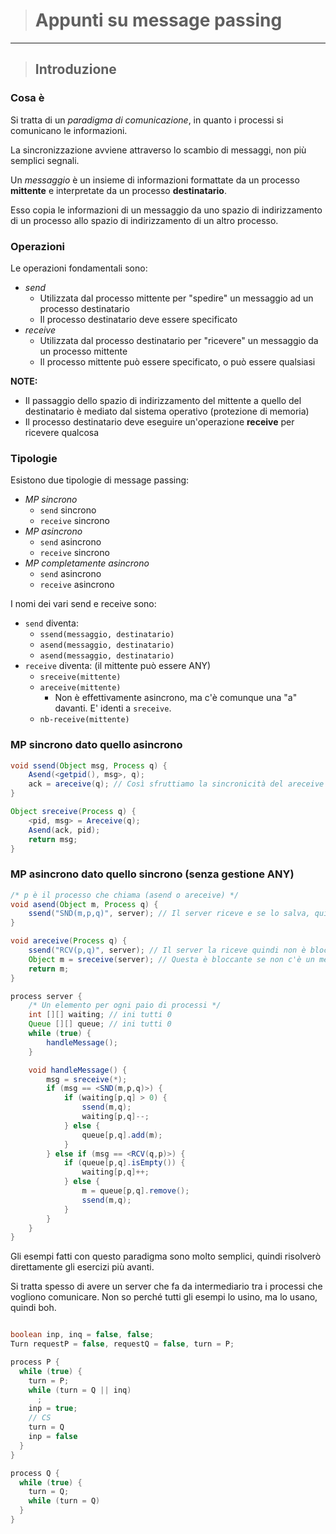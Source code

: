[//]: # (Stili di riferimento per il markdown)
<link rel="stylesheet" href="./res/style.css">

> # Appunti su message passing

---

> ## Introduzione

### Cosa è

Si tratta di un *paradigma di comunicazione*, in quanto i processi si comunicano le informazioni.

La sincronizzazione avviene attraverso lo scambio di messaggi, non più semplici segnali.

Un *messaggio* è un insieme di informazioni formattate da un processo **mittente** e interpretate da un processo **destinatario**.

Esso copia le informazioni di un messaggio da uno spazio di indirizzamento di un processo allo spazio di indirizzamento di un altro processo.

### Operazioni

Le operazioni fondamentali sono:
- *send*
  - Utilizzata dal processo mittente per "spedire" un messaggio ad un processo destinatario
  - Il processo destinatario deve essere specificato
- *receive*
  - Utilizzata dal processo destinatario per "ricevere" un messaggio da un processo mittente
  - Il processo mittente può essere specificato, o può essere qualsiasi

**NOTE:** 
- Il passaggio dello spazio di indirizzamento del mittente a quello del destinatario è mediato dal sistema operativo (protezione di memoria)
- Il processo destinatario deve eseguire un'operazione **receive** per ricevere qualcosa

### Tipologie

Esistono due tipologie di message passing:
- *MP sincrono*
  - `send` sincrono
  - `receive` sincrono
- *MP asincrono*
  - `send` asincrono
  - `receive` sincrono
- *MP completamente asincrono*
  - `send` asincrono
  - `receive` asincrono

I nomi dei vari send e receive sono:
- `send` diventa:
  - `ssend(messaggio, destinatario)`
  - `asend(messaggio, destinatario)`
  - `asend(messaggio, destinatario)`
- `receive` diventa: (il mittente può essere ANY)
  - `sreceive(mittente)` 
  - `areceive(mittente)`
    - Non è effettivamente asincrono, ma c'è comunque una "a" davanti. E' identi a `sreceive`.
  - `nb-receive(mittente)`

### MP sincrono dato quello asincrono

```java
void ssend(Object msg, Process q) {
    Asend(<getpid(), msg>, q);
    ack = areceive(q); // Così sfruttiamo la sincronicità del areceive
}

Object sreceive(Process q) {
    <pid, msg> = Areceive(q);
    Asend(ack, pid);
    return msg; 
}
```

### MP asincrono dato quello sincrono (senza gestione ANY)

```java
/* p è il processo che chiama (asend o areceive) */
void asend(Object m, Process q) {
    ssend("SND(m,p,q)", server); // Il server riceve e se lo salva, quindi questa non è bloccante
}

void areceive(Process q) {
    ssend("RCV(p,q)", server); // Il server la riceve quindi non è bloccante
    Object m = sreceive(server); // Questa è bloccante se non c'è un messaggio che deve ricevere
    return m;
}

process server {
    /* Un elemento per ogni paio di processi */
    int [][] waiting; // ini tutti 0
    Queue [][] queue; // ini tutti 0
    while (true) {
        handleMessage();
    }

    void handleMessage() {
        msg = sreceive(*);
        if (msg == <SND(m,p,q)>) {
            if (waiting[p,q] > 0) {
                ssend(m,q);
                waiting[p,q]--;
            } else {
                queue[p,q].add(m);
            }
        } else if (msg == <RCV(q,p)>) {
            if (queue[p,q].isEmpty()) {
                waiting[p,q]++;
            } else {
                m = queue[p,q].remove();
                ssend(m,q);
            }
        }
    }
}
```

Gli esempi fatti con questo paradigma sono molto semplici, quindi risolverò direttamente gli esercizi più avanti.

Si tratta spesso di avere un server che fa da intermediario tra i processi che vogliono comunicare. Non so perché tutti gli esempi lo usino, ma lo usano, quindi boh.




```java

boolean inp, inq = false, false;
Turn requestP = false, requestQ = false, turn = P;

process P {
  while (true) {
    turn = P;
    while (turn = Q || inq)
      ;
    inp = true;
    // CS
    turn = Q
    inp = false
  }
}

process Q {
  while (true) {
    turn = Q;
    while (turn = Q)
  }
}


```